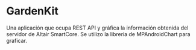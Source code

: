 # GardenKit
Una aplicación que ocupa REST API y gráfica la información obtenida del servidor de Altair SmartCore.
Se utilizo la libreria de MPAndroidChart para graficar.

